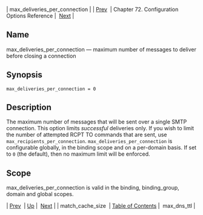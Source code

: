 | max_deliveries_per_connection |
| [Prev](conf.ref.match_cache_size)  | Chapter 72. Configuration Options Reference |  [Next](conf.ref.max_dns_ttl) |

<a name="conf.ref.max_deliveries_per_connection"></a>
## Name

max_deliveries_per_connection — maximum number of messages to deliver before closing a connection

## Synopsis

`max_deliveries_per_connection = 0`

<a name="idp25287152"></a>
## Description

The maximum number of messages that will be sent over a single SMTP connection. This option limits *successful* deliveries only. If you wish to limit the number of attempted RCPT TO commands that are sent, use `max_recipients_per_connection`. `max_deliveries_per_connection` is configurable globally, in the binding scope and on a per-domain basis. If set to `0` (the default), then no maximum limit will be enforced.

<a name="idp25291088"></a>
## Scope

max_deliveries_per_connection is valid in the binding, binding_group, domain and global scopes.

| [Prev](conf.ref.match_cache_size)  | [Up](config.options.ref) |  [Next](conf.ref.max_dns_ttl) |
| match_cache_size  | [Table of Contents](index) |  max_dns_ttl |

